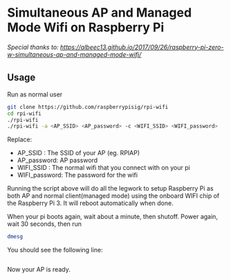 # Simultaneous AP and Managed Mode Wifi on Raspberry Pi

###### Special thanks to: https://albeec13.github.io/2017/09/26/raspberry-pi-zero-w-simultaneous-ap-and-managed-mode-wifi/


## Usage

Run as normal user

```sh
git clone https://github.com/raspberrypisig/rpi-wifi
cd rpi-wifi
./rpi-wifi
./rpi-wifi -a <AP_SSID> <AP_password> -c <WIFI_SSID> <WIFI_password>
```

Replace:

* AP_SSID : The SSID of your AP (eg. RPIAP)
* AP_password: AP password
* WIFI_SSID : The normal wifi that you connect with on your pi
* WIFI_password: The password for the wifi

Running the script above will do all the legwork to setup Raspberry Pi as both AP and normal client(managed mode) using the onboard
WIFI chip of the Raspberry Pi 3. It will reboot automatically when done.

When your pi boots again, wait about a minute, then shutoff. Power again, wait 30 seconds, then run

```sh
dmesg
```

You should see the following line:

```text

```

Now your AP is ready.

